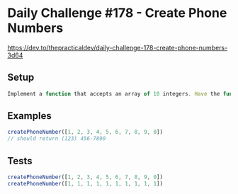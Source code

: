 # Daily Challenge #178 - Create Phone Numbers

https://dev.to/thepracticaldev/daily-challenge-178-create-phone-numbers-3d64

## Setup

```js
Implement a function that accepts an array of 10 integers. Have the function return those numbers as a String in the form of a phone number. Please use the following format for the phone number: (XXX) XXX-XXXX. Integers in the array will be no larger than 9.
```

## Examples

```js
createPhoneNumber([1, 2, 3, 4, 5, 6, 7, 8, 9, 0])
// should return (123) 456-7890
```

## Tests

```js
createPhoneNumber([1, 2, 3, 4, 5, 6, 7, 8, 9, 0])
createPhoneNumber([1, 1, 1, 1, 1, 1, 1, 1, 1, 1])
```
